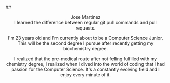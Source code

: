 ##<center>Jose Martinez<center>
I learned the difference between regular git pull commands and pull requests.

I'm 23 years old and I'm currently about to be a Computer Science Junior. This will be the second degree I pursue after recently getting my biochemistry degree.

I realized that the pre-medical route after not felling fulfilled with my chemistry degree, I realized when I dived into the world of coding that I had passion for the Computer Science. It's a constantly evolving field and I enjoy every minute of it.